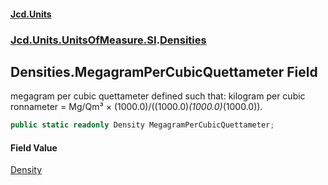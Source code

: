 #### [Jcd.Units](index.md 'index')

### [Jcd.Units.UnitsOfMeasure.SI](Jcd.Units.UnitsOfMeasure.SI.md 'Jcd.Units.UnitsOfMeasure.SI').[Densities](Densities.md 'Jcd.Units.UnitsOfMeasure.SI.Densities')

## Densities.MegagramPerCubicQuettameter Field

megagram per cubic quettameter defined such that: kilogram per cubic ronnameter = Mg/Qm³ ×
(1000.0)/((1000.0)*(1000.0)*(1000.0)).

```csharp
public static readonly Density MegagramPerCubicQuettameter;
```

#### Field Value

[Density](Density.md 'Jcd.Units.UnitTypes.Density')